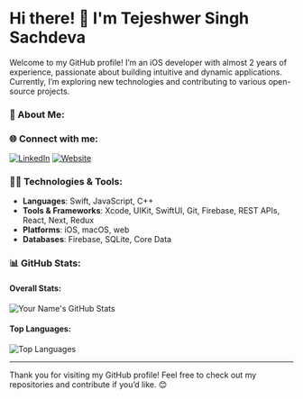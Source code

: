 # Hi there! 👋 I'm Tejeshwer Singh Sachdeva

Welcome to my GitHub profile! I’m an iOS developer with almost 2 years of experience, passionate about building intuitive and dynamic applications. Currently, I’m exploring new technologies and contributing to various open-source projects.

### 🚀 About Me:
<!--- - 🎯 I’m currently focused on iOS development.
- 💼 Currently working at Hughes Network Systems.
- 🌱 I'm always open to new challenges and learning opportunities. -->

### 🌐 Connect with me:
[![LinkedIn](https://img.shields.io/badge/LinkedIn-0077B5?style=flat-square&logo=linkedin&logoColor=white)](https://www.linkedin.com/in/tejeshwersinghsachdeva)
[![Website](https://img.shields.io/badge/Website-000000?style=flat-square&logo=github&logoColor=white)](https://tejeshwer-singh.netlify.app/)

### 🧑‍💻 Technologies & Tools:
- **Languages**: Swift, JavaScript, C++
- **Tools & Frameworks**: Xcode, UIKit, SwiftUI, Git, Firebase, REST APIs, React, Next, Redux
- **Platforms**: iOS, macOS, web
- **Databases**: Firebase, SQLite, Core Data

### 📊 GitHub Stats:
#### Overall Stats:
![Your Name's GitHub Stats](https://github-readme-stats.vercel.app/api?username=yourgithubusername&show_icons=true&count_private=true&hide=prs&theme=radical)

#### Top Languages:
![Top Languages](https://github-readme-stats.vercel.app/api/top-langs/?username=yourgithubusername&layout=compact&theme=radical)

---

Thank you for visiting my GitHub profile! Feel free to check out my repositories and contribute if you’d like. 😊
